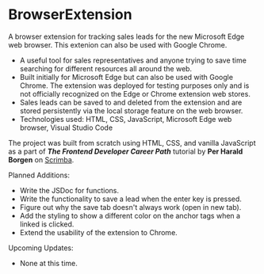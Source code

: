 # BrowserExtension

A browser extension for tracking sales leads for the new Microsoft Edge web browser. This extenion can also be used with Google Chrome.

- A useful tool for sales representatives and anyone trying to save time searching for different resources all around the web.
-	Built initially for Microsoft Edge but can also be used with Google Chrome. The extension was deployed for testing purposes only and is not officially recognized on the Edge or Chrome extension web stores.
-	Sales leads can be saved to and deleted from the extension and are stored persistently via the local storage feature on the web browser.
-	Technologies used: HTML, CSS, JavaScript, Microsoft Edge web browser, Visual Studio Code

The project was built from scratch using HTML, CSS, and vanilla JavaScript as a part of ***The Frontend Developer Career Path*** tutorial by **Per Harald Borgen** on [Scrimba](https://scrimba.com/learn/frontend/lets-build-a-chrome-extension-co85441e3b6bd2c9eeee218bf).

Planned Additions:

- Write the JSDoc for functions.
- Write the functionality to save a lead when the enter key is pressed.
- Figure out why the save tab doesn't always work (open in new tab).
- Add the styling to show a different color on the anchor tags when a linked is clicked.
- Extend the usability of the extension to Chrome.

Upcoming Updates:

- None at this time.
